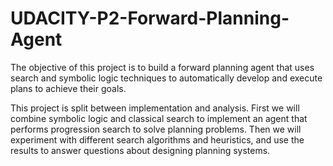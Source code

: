 # UDACITY-P2-Forward-Planning-Agent
The objective of this project is to build a forward planning agent that uses search and symbolic logic techniques to automatically develop  and execute plans to achieve their goals.


This project is split between implementation and analysis. First we will combine symbolic logic and classical search to implement an agent that performs progression search to solve planning problems. Then we will experiment with different search algorithms and heuristics, and use the results to answer questions about designing planning systems.